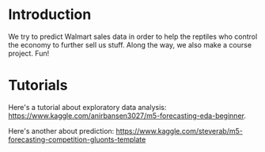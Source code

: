 # Introduction

We try to predict Walmart sales data in order to help the reptiles who control the economy to further sell us stuff. Along the way, we also make a course project. Fun!

# Tutorials

Here's a tutorial about exploratory data analysis: https://www.kaggle.com/anirbansen3027/m5-forecasting-eda-beginner.

Here's another about prediction: https://www.kaggle.com/steverab/m5-forecasting-competition-gluonts-template
